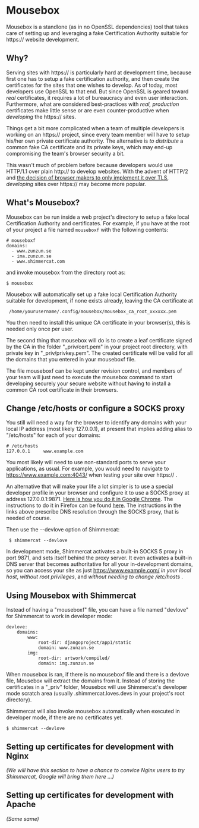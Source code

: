 
Mousebox
========

Mousebox is a standlone (as in no OpenSSL dependencies) tool 
that takes care of setting up and leveraging a fake Certification
Authority suitable for https:// website development. 


Why?
----

Serving sites with https://  is particularly hard at development time, because
first one has to setup a fake certification authority, and then create the
certificates for the sites that one wishes to develop. 
As of today, most developers use OpenSSL to that end.
But since OpenSSL is geared toward *real* certificates, it requires a lot of 
bureaucracy  and even user interaction.
Furthermore, what are considered best-practices with *real, production* certificates make 
little sense or are even counter-productive when *developing* the https:// sites. 

Things get a bit more complicated when a team of multiple developers is working
on an https:// project, since every team member will have to setup his/her own
private certificate authority.  The alternative is *to distribute* a common fake
CA certificate and its private keys, which may end-up compromising the team's
browser security a bit. 

This wasn't much of problem before because developers would use HTTP/1.1 over plain http://
to develop websites. 
With the advent of HTTP/2 and [the decision of browser makers to only implement it over
TLS](http://daniel.haxx.se/blog/2015/03/06/tls-in-http2/), *developing* sites over https:// may 
become more popular. 

What's Mousebox?
----------------

Mousebox can be run inside a web project's directory to setup a fake local
Certification Authority and certificates.  For example, if you have at the root
of your project a file named `mouseboxf` with the following contents:

    # mouseboxf
    domains:
      - www.zunzun.se
      - ima.zunzun.se
      - www.shimmercat.com

and invoke mousebox from the directory root as:

    $ mousebox

Mousebox will automatically set up a fake local Certification Authority suitable for development, if none 
exists already, leaving the CA certificate at 

     /home/yourusername/.config/mousebox/mousebox_ca_root_xxxxxx.pem

You then need to install this unique CA certificate in your browser(s), this is needed only once per user. 

The second thing that mousebox will do is to create a leaf certificate signed by the CA in the folder "\_priv/cert.pem" in your 
project root directory, with private key in "\_priv/privkey.pem".
The created certificate will be valid for all the domains that you entered in your mouseboxf file. 

The file mouseboxf can be kept under revision control, and members of your team will just need to execute the 
mousebox command to start developing securely your secure website without having to install a common CA root 
certificate in their browsers.


Change /etc/hosts **or** configure a SOCKS proxy
--------------------------------------------

You still will need a way for the browser to identify any domains with your local IP address (most likely 127.0.0.1), at 
present that implies adding alias to "/etc/hosts" for each of your domains:

    # /etc/hosts
    127.0.0.1     www.example.com

You most likely will need to use non-standard ports to serve your applications, as usual. For example, you would 
need to navigate to https://www.example.com:4043/ when testing your site over https:// . 

An alternative that will make your life a lot simpler  is to use a special developer profile
in your browser and configure it to use a SOCKS proxy at address 127.0.0.1:9871. [Here is how you do it in 
Google Chrome](https://www.chromium.org/developers/design-documents/network-stack/socks-proxy). The instructions
to do it in Firefox can be found [here](http://www.commandlineisking.com/2008/09/firefox-have-your-proxy-do-dns-lookups.html).
The instructions in the links above prescribe DNS resolution through the SOCKS proxy, that is needed
of course.

Then use the --devlove option of Shimmercat:

     $ shimmercat --devlove

In development mode, Shimmercat activates a built-in SOCKS 5 proxy in port 9871, and sets itself behind the proxy 
server. It even activates a built-in DNS server that becomes
authoritative for all your in-development domains, so you can access your site as just https://www.example.com/ 
*in your local host*, *without root privileges*, and *without needing to change /etc/hosts* . 

Using Mousebox with Shimmercat
------------------------------

Instead of having a "mouseboxf" file, you can have a file named "devlove" for Shimmercat to work in developer mode:

    devlove:
        domains:
            www:
                root-dir: djangoproject/app1/static
                domain: www.zunzun.se
            img:
                root-dir: artwork/compiled/
                domain: img.zunzun.se

When mousebox is ran, if there is no mouseboxf file and there is a devlove file, Mousebox will extract the domains from it. 
Instead of storing the certificates in a "\_priv" folder, Mousebox will use Shimmercat's developer mode
scratch area (usually .shimmercat.loves.devs in your project's root directory). 

Shimmercat will also invoke mousebox automatically when executed in developer mode, if there are no certificates yet.

    $ shimmercat --devlove


Setting up certificates for development with Nginx
--------------------------------------------------

_(We will have this section to have a chance to convice Nginx users to try Shimmercat, Google will bring them here
...)_

Setting up certificates for development with Apache
---------------------------------------------------

_(Same same)_

